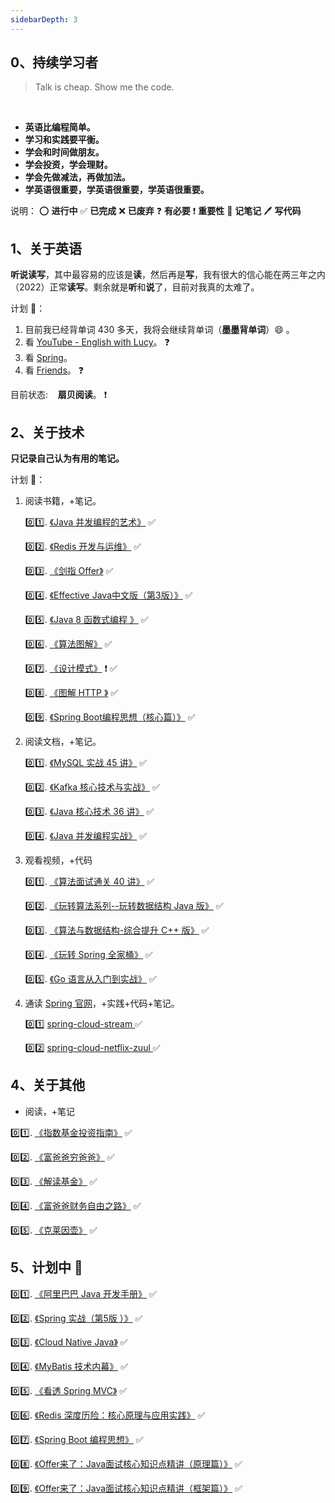 ```yaml
---
sidebarDepth: 3
---
```


## 0、持续学习者

> Talk is cheap. Show me the code.

<br/>

- **英语比编程简单。**
- **学习和实践要平衡。**
- **学会和时间做朋友。**
- **学会投资，学会理财。**
- **学会先做减法，再做加法。**
- **学英语很重要，学英语很重要，学英语很重要。**

说明：
<indent c="1"/>:o: **进行中**
<indent c="1"/>:white_check_mark: **已完成**
<indent c="1"/>:x: **已废弃**
<indent c="1"/>:question: **有必要**
<indent c="1"/>:exclamation: **重要性**
<indent c="1"/>:memo: **记笔记**
<indent c="1"/>:pen: **写代码**

## 1、关于英语

<indent/> **听说读写**，其中最容易的应该是**读**，然后再是**写**，我有很大的信心能在两三年之内（2022）正常**读写**。剩余就是**听**和**说**了，目前对我真的太难了。

计划 :tada:：
1. 目前我已经背单词 430 多天，我将会继续背单词（**墨墨背单词**）:smile: 。
2. 看 [YouTube - English with Lucy](https://www.youtube.com/)。 :question:
3. 看 [Spring](https://docs.spring.io)。
4. 看 [Friends](https://www.youtube.com/playlist?list=ELwQA2MMl54Cc)。 :question:

目前状态: &nbsp;&nbsp; **扇贝阅读**。 :exclamation:


## 2、关于技术

**只记录自己认为有用的笔记。**

计划 :tada:：
1. 阅读书籍，+笔记。

    :zero::one:. [《Java 并发编程的艺术》](https://book.douban.com/subject/26591326/)  :white_check_mark:

    :zero::two:. [《Redis 开发与运维》](https://book.douban.com/subject/26971561/)  :white_check_mark:

    :zero::three:. [《剑指 Offer》](https://book.douban.com/subject/25910559/)  :white_check_mark:

    :zero::four:. [《Effective Java中文版（第3版）》](https://book.douban.com/subject/30412517/) :white_check_mark:

    :zero::five:. [《Java 8 函数式编程 》](https://book.douban.com/subject/26346017/) :white_check_mark:

    :zero::six:. [《算法图解》](https://book.douban.com/subject/26979890/) :white_check_mark:

    :zero::seven:. [《设计模式》](https://book.douban.com/subject/1052241/) :exclamation: :white_check_mark:

    :zero::eight:. [《图解 HTTP 》](https://book.douban.com/subject/25863515/) :white_check_mark:

    :zero::nine:. [《Spring Boot编程思想（核心篇）》](https://book.douban.com/subject/33390560/) :white_check_mark:

2. 阅读文档，+笔记。

    :zero::one:. [《MySQL 实战 45 讲》](https://time.geekbang.org/column/intro/139)  :white_check_mark:

    :zero::two:. [《Kafka 核心技术与实战》](https://time.geekbang.org/column/intro/100029201)  :white_check_mark:

    :zero::three:. [《Java 核心技术 36 讲》](https://time.geekbang.org/column/intro/100006701)  :white_check_mark:

    :zero::four:. [《Java 并发编程实战》](https://time.geekbang.org/column/intro/100023901)  :white_check_mark:

3. 观看视频，+代码

    :zero::one:. [《算法面试通关 40 讲》](https://time.geekbang.org/course/intro/130)  :white_check_mark:

    :zero::two:. [《玩转算法系列--玩转数据结构 Java 版》](https://coding.imooc.com/class/207.html)  :white_check_mark:

    :zero::three:. [《算法与数据结构-综合提升 C++ 版》](https://coding.imooc.com/class/71.html)  :white_check_mark:

    :zero::four:. [《玩转 Spring 全家桶》](https://time.geekbang.org/course/intro/100023501)  :white_check_mark:

    :zero::five:. [《Go 语言从入门到实战》](https://time.geekbang.org/course/intro/100024001)  :white_check_mark:

3. 通读 [Spring 官网](https://spring.io/)，+实践+代码+笔记。

    :zero::one: [ spring-cloud-stream ](https://cloud.spring.io/spring-cloud-static/spring-cloud-stream/2.1.3.RELEASE/single/spring-cloud-stream.html)  :white_check_mark:

    :zero::two: [ spring-cloud-netflix-zuul ](https://cloud.spring.io/spring-cloud-static/spring-cloud-netflix/2.2.2.RELEASE/reference/html/#router-and-filter-zuul)  :white_check_mark:

## 4、关于其他

- 阅读，+笔记

<indent/>:zero::one:. [《指数基金投资指南》](https://book.douban.com/subject/27204860/)  :white_check_mark:

<indent/>:zero::two:. [《富爸爸穷爸爸》](https://book.douban.com/subject/3291111/)  :white_check_mark:

<indent/>:zero::three:. [《解读基金》](https://book.douban.com/subject/2051332/)  :white_check_mark:

<indent/>:zero::four:. [《富爸爸财务自由之路》](https://book.douban.com/subject/1004118/)  :white_check_mark:

<indent/>:zero::five:. [《克莱因壶》](https://book.douban.com/subject/33658616/)  :white_check_mark:

## 5、计划中  :tada:

<indent/>:zero::one:. [《阿里巴巴 Java 开发手册》](https://book.douban.com/subject/27605355/)  :white_check_mark:

<indent/>:zero::two:. [《Spring 实战（第5版 ）》](https://book.douban.com/subject/34949443/)  :white_check_mark:

<indent/>:zero::three:. [《Cloud Native Java》](https://book.douban.com/subject/26435857/)  :white_check_mark:

<indent/>:zero::four:. [《MyBatis 技术内幕》](https://book.douban.com/subject/27087564/) :white_check_mark:

<indent/>:zero::five:. [《看透 Spring MVC》](https://book.douban.com/subject/26696099/) :white_check_mark:

<indent/>:zero::six:. [《Redis 深度历险：核心原理与应用实践》](https://book.douban.com/subject/30386804/) :white_check_mark:

<indent/>:zero::seven:. [《Spring Boot 编程思想》](https://book.douban.com/subject/33390560/) :white_check_mark:

<indent/>:zero::eight:. [《Offer来了：Java面试核心知识点精讲（原理篇）》](https://book.douban.com/subject/34872163/) :white_check_mark:

<indent/>:zero::nine:. [《Offer来了：Java面试核心知识点精讲（框架篇）》](https://book.douban.com/subject/35076954/) :white_check_mark:




